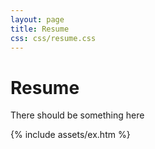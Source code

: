 ```yaml
---
layout: page
title: Resume
css: css/resume.css
---
```

# Resume
There should be something here
<div id='resume'>
{% include assets/ex.htm %}
</div>
